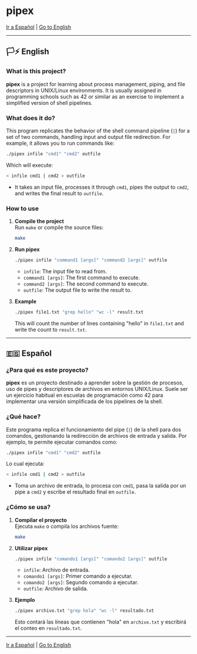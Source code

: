 # pipex

[Ir a Español](#español) | [Go to English](#english)

---

## 🏳️‍⚡ English

### What is this project?

**pipex** is a project for learning about process management, piping, and file descriptors in UNIX/Linux environments. It is usually assigned in programming schools such as 42 or similar as an exercise to implement a simplified version of shell pipelines.

### What does it do?

This program replicates the behavior of the shell command pipeline (`|`) for a set of two commands, handling input and output file redirection. For example, it allows you to run commands like:

```bash
./pipex infile "cmd1" "cmd2" outfile
```

Which will execute:

```bash
< infile cmd1 | cmd2 > outfile
```

- It takes an input file, processes it through `cmd1`, pipes the output to `cmd2`, and writes the final result to `outfile`.

### How to use

1. **Compile the project**  
   Run `make` or compile the source files:

   ```bash
   make
   ```

2. **Run pipex**

   ```bash
   ./pipex infile "command1 [args]" "command2 [args]" outfile
   ```

   - `infile`: The input file to read from.
   - `command1 [args]`: The first command to execute.
   - `command2 [args]`: The second command to execute.
   - `outfile`: The output file to write the result to.

3. **Example**

   ```bash
   ./pipex file1.txt "grep hello" "wc -l" result.txt
   ```

   This will count the number of lines containing "hello" in `file1.txt` and write the count to `result.txt`.

---

## 🇪🇸 Español

### ¿Para qué es este proyecto?

**pipex** es un proyecto destinado a aprender sobre la gestión de procesos, uso de pipes y descriptores de archivos en entornos UNIX/Linux. Suele ser un ejercicio habitual en escuelas de programación como 42 para implementar una versión simplificada de los pipelines de la shell.

### ¿Qué hace?

Este programa replica el funcionamiento del pipe (`|`) de la shell para dos comandos, gestionando la redirección de archivos de entrada y salida. Por ejemplo, te permite ejecutar comandos como:

```bash
./pipex infile "cmd1" "cmd2" outfile
```

Lo cual ejecuta:

```bash
< infile cmd1 | cmd2 > outfile
```

- Toma un archivo de entrada, lo procesa con `cmd1`, pasa la salida por un pipe a `cmd2` y escribe el resultado final en `outfile`.

### ¿Cómo se usa?

1. **Compilar el proyecto**  
   Ejecuta `make` o compila los archivos fuente:

   ```bash
   make
   ```

2. **Utilizar pipex**

   ```bash
   ./pipex infile "comando1 [args]" "comando2 [args]" outfile
   ```

   - `infile`: Archivo de entrada.
   - `comando1 [args]`: Primer comando a ejecutar.
   - `comando2 [args]`: Segundo comando a ejecutar.
   - `outfile`: Archivo de salida.

3. **Ejemplo**

   ```bash
   ./pipex archivo.txt "grep hola" "wc -l" resultado.txt
   ```

   Esto contará las líneas que contienen "hola" en `archivo.txt` y escribirá el conteo en `resultado.txt`.

---

[Ir a Español](#español) | [Go to English](#english)
